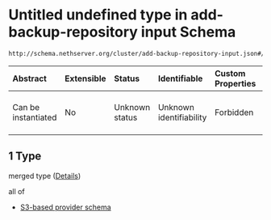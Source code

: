 # Untitled undefined type in add-backup-repository input Schema

```txt
http://schema.nethserver.org/cluster/add-backup-repository-input.json#/anyOf/1
```



| Abstract            | Extensible | Status         | Identifiable            | Custom Properties | Additional Properties | Access Restrictions | Defined In                                                                                            |
| :------------------ | :--------- | :------------- | :---------------------- | :---------------- | :-------------------- | :------------------ | :---------------------------------------------------------------------------------------------------- |
| Can be instantiated | No         | Unknown status | Unknown identifiability | Forbidden         | Allowed               | none                | [add-backup-repository-input.json\*](cluster/add-backup-repository-input.json "open original schema") |

## 1 Type

merged type ([Details](add-backup-repository-input-anyof-1.md))

all of

* [S3-based provider schema](add-backup-repository-input-anyof-1-allof-s3-based-provider-schema.md "check type definition")
